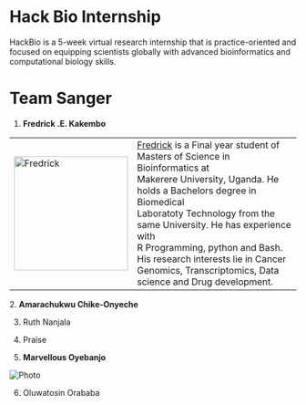 # **Hack Bio Internship**
HackBio is a 5-week virtual research internship that is practice-oriented and focused on equipping scientists globally with advanced bioinformatics and computational biology skills.
# **Team Sanger**

[comment]: <> (Fredrick's Profile)
1. **Fredrick .E. Kakembo**  
<table>
  <tr>
    <td><img src="https://avatars.githubusercontent.com/u/42891354?v=4" alt="Fredrick" width="200" height="200" /></td>
    <td><a href="https://www.linkedin.com/in/fredrick-e-kakembo-53b36b120">Fredrick</a> is a Final year student of Masters of Science in Bioinformatics at<br \>Makerere University, Uganda. He holds a Bachelors degree in Biomedical<br \>Laboratoty Technology from the same University. He has experience with <br \>R Programming, python and Bash. His research interests lie in Cancer<br \>Genomics, Transcriptomics, Data science and Drug development.<br /\></td>
  </tr>
</table>

[comment]: <> (Amarachukwu's profile)
2. **Amarachukwu Chike-Onyeche**

3. Ruth Nanjala
4. Praise

5. **Marvellous Oyebanjo**

![Photo](https://user-images.githubusercontent.com/88282876/127785448-3c775844-f15a-4210-ab74-a383917d3b0d.jpg)

6. Oluwatosin Orababa 
